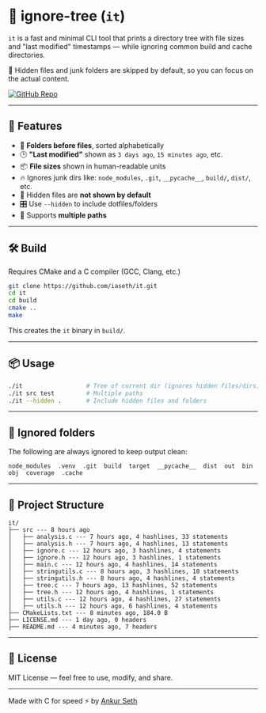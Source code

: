
# 🌳 ignore-tree (`it`)

`it` is a fast and minimal CLI tool that prints a directory tree with file sizes and "last modified" timestamps — while ignoring common build and cache directories.

🧹 Hidden files and junk folders are skipped by default, so you can focus on the actual content.

[![GitHub Repo](https://img.shields.io/badge/github-iaseth%2Fit-blue?logo=github)](https://github.com/iaseth/it)

---

## 🚀 Features

- 📁 **Folders before files**, sorted alphabetically
- 🕒 **"Last modified"** shown as `3 days ago`, `15 minutes ago`, etc.
- 📦 **File sizes** shown in human-readable units
- 🔥 Ignores junk dirs like: `node_modules`, `.git`, `__pycache__`, `build/`, `dist/`, etc.
- 🫣 Hidden files are **not shown by default**
- 🎛 Use `--hidden` to include dotfiles/folders
- 🧵 Supports **multiple paths**

---

## 🛠 Build

Requires CMake and a C compiler (GCC, Clang, etc.)

```bash
git clone https://github.com/iaseth/it.git
cd it
cd build
cmake ..
make
```

This creates the `it` binary in `build/`.

---

## 📦 Usage

```bash
./it                  # Tree of current dir (ignores hidden files/dirs)
./it src test         # Multiple paths
./it --hidden .       # Include hidden files and folders
```

---

## 🛑 Ignored folders

The following are always ignored to keep output clean:

```
node_modules  .venv  .git  build  target  __pycache__  dist  out  bin  obj  coverage  .cache
```

---

## 📂 Project Structure

```
it/
├── src --- 8 hours ago
│   ├── analysis.c --- 7 hours ago, 4 hashlines, 33 statements
│   ├── analysis.h --- 7 hours ago, 4 hashlines, 13 statements
│   ├── ignore.c --- 12 hours ago, 3 hashlines, 4 statements
│   ├── ignore.h --- 12 hours ago, 3 hashlines, 1 statements
│   ├── main.c --- 12 hours ago, 4 hashlines, 14 statements
│   ├── stringutils.c --- 8 hours ago, 3 hashlines, 10 statements
│   ├── stringutils.h --- 8 hours ago, 4 hashlines, 4 statements
│   ├── tree.c --- 7 hours ago, 13 hashlines, 52 statements
│   ├── tree.h --- 12 hours ago, 4 hashlines, 1 statements
│   ├── utils.c --- 12 hours ago, 4 hashlines, 27 statements
│   ├── utils.h --- 12 hours ago, 6 hashlines, 4 statements
├── CMakeLists.txt --- 8 minutes ago, 184.0 B
├── LICENSE.md --- 1 day ago, 0 headers
├── README.md --- 4 minutes ago, 7 headers
```

---

## 📜 License

MIT License — feel free to use, modify, and share.

---

Made with C for speed ⚡ by [Ankur Seth](https://github.com/iaseth)
```
